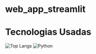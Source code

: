 # web_app_streamlit
# Tecnologias Usadas
![Top Langs](https://github-readme-stats-git-masterrstaa-rickstaa.vercel.app/api/top-langs/?username=SEUUSERNAME&layout=compact&bg_color=000&border_color=30A3DC&title_color=E94D5F&text_color=FFF)
![Python](https://img.shields.io/badge/python-3670A0?style=for-the-badge&logo=python&logoColor=ffdd54)
